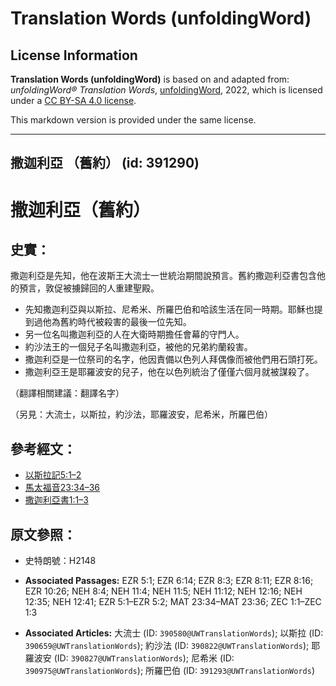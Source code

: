 # Translation Words (unfoldingWord)

## License Information

**Translation Words (unfoldingWord)** is based on and adapted from: _unfoldingWord® Translation Words_, [unfoldingWord](https://unfoldingword.org/utw), 2022, which is licensed under a [CC BY-SA 4.0 license](https://creativecommons.org/licenses/by-sa/4.0/legalcode.en).

This markdown version is provided under the same license.



--------------------------------

## 撒迦利亞 （舊約） (id: 391290)

撒迦利亞（舊約）
========

史實：
---

撒迦利亞是先知，他在波斯王大流士一世統治期間說預言。舊約撒迦利亞書包含他的預言，敦促被擄歸回的人重建聖殿。

* 先知撒迦利亞與以斯拉、尼希米、所羅巴伯和哈該生活在同一時期。耶穌也提到過他為舊約時代被殺害的最後一位先知。
* 另一位名叫撒迦利亞的人在大衛時期擔任會幕的守門人。
* 約沙法王的一個兒子名叫撒迦利亞，被他的兄弟約蘭殺害。
* 撒迦利亞是一位祭司的名字，他因責備以色列人拜偶像而被他們用石頭打死。
* 撒迦利亞王是耶羅波安的兒子，他在以色列統治了僅僅六個月就被謀殺了。

（翻譯相關建議：翻譯名字）

（另見：大流士，以斯拉，約沙法，耶羅波安，尼希米，所羅巴伯）

參考經文：
-----

* [以斯拉記5:1–2](https://ref.ly/Ezra5:1-Ezra5:2)
* [馬太福音23:34–36](https://ref.ly/Matt23:34-Matt23:36)
* [撒迦利亞書1:1–3](https://ref.ly/Zech1:1-Zech1:3)

原文參照：
-----

* 史特朗號：H2148

* **Associated Passages:** EZR 5:1; EZR 6:14; EZR 8:3; EZR 8:11; EZR 8:16; EZR 10:26; NEH 8:4; NEH 11:4; NEH 11:5; NEH 11:12; NEH 12:16; NEH 12:35; NEH 12:41; EZR 5:1–EZR 5:2; MAT 23:34–MAT 23:36; ZEC 1:1–ZEC 1:3
* **Associated Articles:** 大流士 (ID: `390580@UWTranslationWords`); 以斯拉 (ID: `390659@UWTranslationWords`); 約沙法 (ID: `390822@UWTranslationWords`); 耶羅波安 (ID: `390827@UWTranslationWords`); 尼希米 (ID: `390975@UWTranslationWords`); 所羅巴伯 (ID: `391293@UWTranslationWords`)

